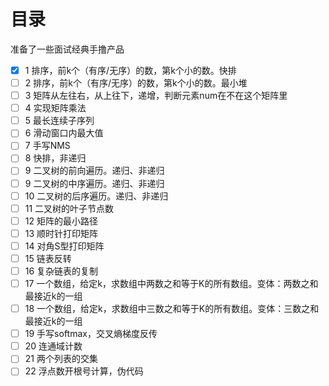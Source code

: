 # 目录
准备了一些面试经典手撸产品
- [x] 1 排序，前k个（有序/无序）的数，第k个小的数。快排
- [ ] 2 排序，前k个（有序/无序）的数，第k个小的数。最小堆
- [ ] 3 矩阵从左往右，从上往下，递增，判断元素num在不在这个矩阵里
- [ ] 4 实现矩阵乘法
- [ ] 5 最长连续子序列
- [ ] 6 滑动窗口内最大值
- [ ] 7 手写NMS
- [ ] 8 快排，非递归
- [ ] 9 二叉树的前向遍历。递归、非递归
- [ ] 9 二叉树的中序遍历。递归、非递归
- [ ] 10 二叉树的后序遍历。递归、非递归
- [ ] 11 二叉树的叶子节点数
- [ ] 12 矩阵的最小路径
- [ ] 13 顺时针打印矩阵
- [ ] 14 对角S型打印矩阵
- [ ] 15 链表反转
- [ ] 16 复杂链表的复制
- [ ] 17 一个数组，给定k，求数组中两数之和等于K的所有数组。变体：两数之和最接近k的一组
- [ ] 18 一个数组，给定k，求数组中三数之和等于K的所有数组。变体：三数之和最接近k的一组
- [ ] 19 手写softmax，交叉熵梯度反传
- [ ] 20 连通域计数
- [ ] 21 两个列表的交集
- [ ] 22 浮点数开根号计算，伪代码

